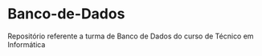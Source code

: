 # Banco-de-Dados
Repositório referente a turma de Banco de Dados do curso de Técnico em Informática
